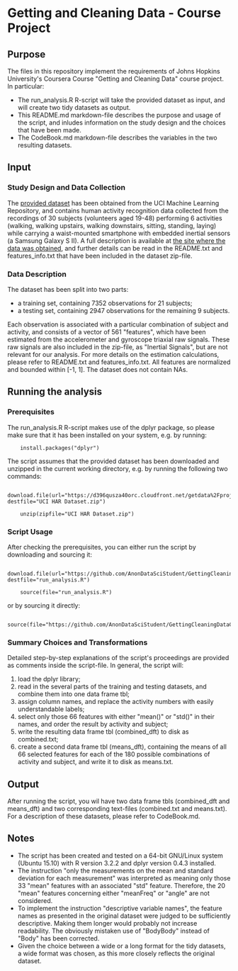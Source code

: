 # Getting and Cleaning Data - Course Project

## Purpose

The files in this repository implement the requirements of Johns Hopkins University's Coursera Course "Getting and Cleaning Data" course project. In particular:

* The run_analysis.R R-script will take the provided dataset as input, and will create two tidy datasets as output.
* This README.md markdown-file describes the purpose and usage of the script, and inludes information on the study design and the choices that have been made.
* The CodeBook.md markdown-file describes the variables in the two resulting datasets.

## Input

### Study Design and Data Collection

The [provided dataset](https://d396qusza40orc.cloudfront.net/getdata%2Fprojectfiles%2FUCI%20HAR%20Dataset.zip) has been obtained from the UCI Machine Learning Repository, and contains human activity recognition data collected from the recordings of 30 subjects (volunteers aged 19-48) performing 6 activities (walking, walking upstairs, walking downstairs, sitting, standing, laying) while carrying a waist-mounted smartphone with embedded inertial sensors (a Samsung Galaxy S II). A full description is available at [the site where the data was obtained](http://archive.ics.uci.edu/ml/datasets/Human+Activity+Recognition+Using+Smartphones), and further details can be read in the README.txt and features_info.txt that have been included in the dataset zip-file.

### Data Description

The dataset has been split into two parts:

* a training set, containing 7352 observations for 21 subjects;
* a testing set, containing 2947 observations for the remaining 9 subjects.

Each observation is associated with a particular combination of subject and activity, and consists of a vector of 561 "features", which have been estimated from the accelerometer and gyroscope triaxial raw signals. These raw signals are also included in the zip-file, as "Inertial Signals", but are not relevant for our analysis. For more details on the estimation calculations, please refer to README.txt and features_info.txt. All features are normalized and bounded within [-1, 1]. The dataset does not contain NAs.

## Running the analysis

### Prerequisites

The run_analysis.R R-script makes use of the dplyr package, so please make sure that it has been installed on your system, e.g. by running:

        install.packages("dplyr")

The script assumes that the provided dataset has been downloaded and unzipped in the current working directory, e.g. by running the following two commands:

        download.file(url="https://d396qusza40orc.cloudfront.net/getdata%2Fprojectfiles%2FUCI%20HAR%20Dataset.zip", destfile="UCI HAR Dataset.zip")

        unzip(zipfile="UCI HAR Dataset.zip")

### Script Usage

After checking the prerequisites, you can either run the script by downloading and sourcing it:

        download.file(url="https://github.com/AnonDataSciStudent/GettingCleaningDataCourseProject/blob/master/run_analysis.R", destfile="run_analysis.R")

        source(file="run_analysis.R")

or by sourcing it directly:

        source(file="https://github.com/AnonDataSciStudent/GettingCleaningDataCourseProject/blob/master/run_analysis.R")

### Summary Choices and Transformations

Detailed step-by-step explanations of the script's proceedings are provided as comments inside the script-file. In general, the script will:

1. load the dplyr library;
2. read in the several parts of the training and testing datasets, and combine them into one data frame tbl;
3. assign column names, and replace the activity numbers with easily understandable labels;
4. select only those 66 features with either "mean()" or "std()" in their names, and order the result by activity and subject;
5. write the resulting data frame tbl (combined_dft) to disk as combined.txt;
6. create a second data frame tbl (means_dft), containing the means of all 66 selected features for each of the 180 possible combinations of activity and subject, and write it to disk as means.txt.

## Output

After running the script, you wil have two data frame tbls (combined_dft and means_dft) and two corresponding text-files (combined.txt and means.txt). For a description of these datasets, please refer to CodeBook.md.

## Notes

* The script has been created and tested on a 64-bit GNU/Linux system (Ubuntu 15.10) with R version 3.2.2 and dplyr version 0.4.3 installed.
* The instruction "only the measurements on the mean and standard deviation for each measurement" was interpreted as meaning only those 33 "mean" features with an associated "std" feature. Therefore, the 20 "mean" features concerning either "meanFreq" or "angle" are not considered.
* To implement the instruction "descriptive variable names", the feature names as presented in the original dataset were judged to be sufficiently descriptive. Making them longer would probably not increase readability. The obviously mistaken use of "BodyBody" instead of "Body" has been corrected.
* Given the choice between a wide or a long format for the tidy datasets, a wide format was chosen, as this more closely reflects the original dataset.